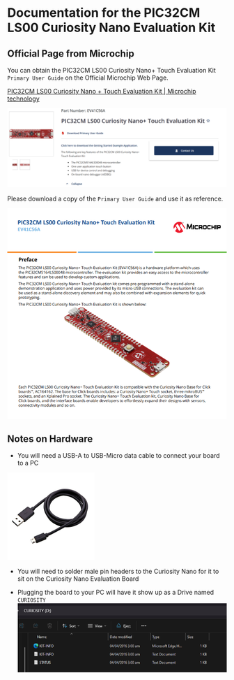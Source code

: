 # Documentation for the PIC32CM LS00 Curiosity Nano Evaluation Kit

## Official Page from Microchip

You can obtain the PIC32CM LS00 Curiosity Nano+ Touch Evaluation Kit `Primary User Guide` on the Official Microchip Web Page. 

[PIC32CM LS00 Curiosity Nano + Touch Evaluation Kit | Microchip technology](https://www.microchip.com/en-us/development-tool/EV41C56A)

![alt text](images/Overview.png)

Please download a copy of the `Primary User Guide` and use it as reference.

![alt text](images/primary_user_guide.png)

## Notes on Hardware

- You will need a USB-A to USB-Micro data cable to connect your board to a PC

<img src="images/USB-A-to-USB-Micro.png" width="auto" height="200px">

- You will need to solder male pin headers to the Curiosity Nano for it to sit on the Curiosity Nano Evaluation Board

- Plugging the board to your PC will have it show up as a Drive named `CURIOSITY`
![alt text](images/MCU_as_drive.png)